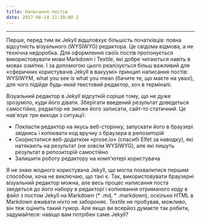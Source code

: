 ```yaml
---
title: Написання постів
date: 2017-06-14 11:30:00 Z
---
```


---

Перше, перед тим як Jekyll відштовхує більшість початківців: повна відсутність візуального (WYSIWYG) редактора. Це свідома відмова, а не технічна недоробка. Для оформлення своїх постів пропонується використовувати мови Markdown і Textile, які добре читаються навіть в мовах озмітки. І за допомогою цього реалізується більш важливий для «сферичних користувачів Jekyll в вакуумі» принцип написання постів: WYSIWYM, what you see is what you mean (бачите те, що маєте на увазі), для чого підійде будь-який текстовий редактор, хоч в терміналі.

Візуальний редактор в Jekyll відсутній соріше тому, що не дуже зрозуміло, куди його дівати. Зберігати введений результат доведеться самостійно, редактор не зможе його записати, сайт-то статичний. Це нав'язує три виходи з ситуації:  
* Покласти редактор на якусь веб-сторінку, запускати його в браузері звідкись і копіювати код вручну з браузера в репозиторій
* Скористатися веб-додатком «prose.io» (спасибі Elfet за наводку), які натякають на результат (не зовсім WYSIWYG), але які пишуть результат в репозиторій самостійно
* Залишити роботу редактору на комп'ютері користувача

Я не знаю жодного користувача Jekyll, що могла похвалитися першим способом, хоча не виключаю, що такі є. Так, використовувати браузерні візуальний редактор можна, але весь процес написання поста зведеться до його набору в редакторі і копіювання отриманого коду в файл з постом Jekyll на Markdown (* .md, * .markdown), оскільки HTML в Markdown вживати ніхто не забороняє. Textile не пробував, можливо, він теж оцінить такий гумор. Але якщо ви всерйоз думаєте так робити, задумайтеся: навіщо вам потрібен саме Jekyll?
